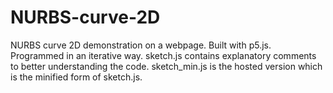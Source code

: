 # NURBS-curve-2D
NURBS curve 2D demonstration on a webpage. Built with p5.js. Programmed in an iterative way.
sketch.js contains explanatory comments to better understanding the code.
sketch_min.js is the hosted version which is the minified form of sketch.js.
